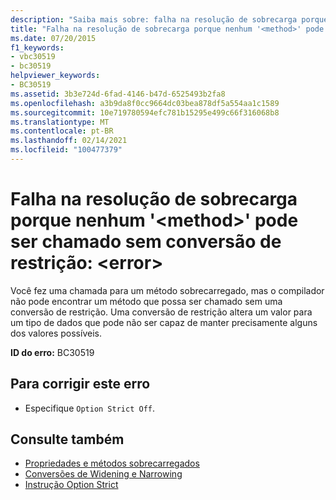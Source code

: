 ```yaml
---
description: "Saiba mais sobre: falha na resolução de sobrecarga porque nenhum ' <method> ' acessível pode ser chamado sem uma conversão de restrição: <error>"
title: "Falha na resolução de sobrecarga porque nenhum '<method>' pode ser chamado sem conversão de restrição: <error>"
ms.date: 07/20/2015
f1_keywords:
- vbc30519
- bc30519
helpviewer_keywords:
- BC30519
ms.assetid: 3b3e724d-6fad-4146-b47d-6525493b2fa8
ms.openlocfilehash: a3b9da8f0cc9664dc03bea878df5a554aa1c1589
ms.sourcegitcommit: 10e719780594efc781b15295e499c66f316068b8
ms.translationtype: MT
ms.contentlocale: pt-BR
ms.lasthandoff: 02/14/2021
ms.locfileid: "100477379"
---
```

# <a name="overload-resolution-failed-because-no-accessible-method-can-be-called-without-a-narrowing-conversion-error"></a>Falha na resolução de sobrecarga porque nenhum '\<method>' pode ser chamado sem conversão de restrição: \<error>

Você fez uma chamada para um método sobrecarregado, mas o compilador não pode encontrar um método que possa ser chamado sem uma conversão de restrição. Uma conversão de restrição altera um valor para um tipo de dados que pode não ser capaz de manter precisamente alguns dos valores possíveis.  
  
 **ID do erro:** BC30519  
  
## <a name="to-correct-this-error"></a>Para corrigir este erro  
  
- Especifique `Option Strict Off`.  
  
## <a name="see-also"></a>Consulte também

- [Propriedades e métodos sobrecarregados](../programming-guide/language-features/objects-and-classes/overloaded-properties-and-methods.md)
- [Conversões de Widening e Narrowing](../programming-guide/language-features/data-types/widening-and-narrowing-conversions.md)
- [Instrução Option Strict](../language-reference/statements/option-strict-statement.md)
